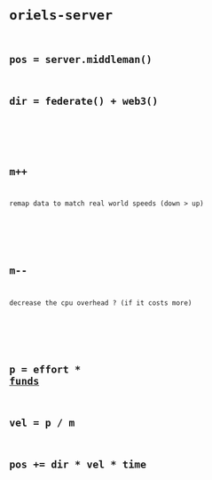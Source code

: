 <code>

# oriels-server

## pos = server.middleman()

## dir = federate() + web3()

&nbsp;

## m++
remap data to match real world speeds (down > up)

&nbsp;

## m--
decrease the cpu overhead ? (if it costs more)

&nbsp;

## p = effort * <a href='https://dofdev.org'>funds</a>
## vel = p / m
## pos += dir * vel * time

</code>